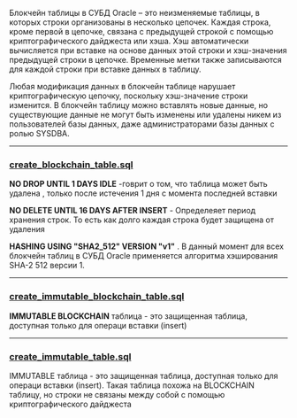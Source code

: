 Блокчейн таблицы в СУБД Oracle – это неизменяемые таблицы, в которых строки организованы в несколько цепочек. Каждая строка, кроме первой в цепочке, связана с предыдущей строкой с помощью криптографического дайджеста или хэша. Хэш автоматически вычисляется при вставке на основе данных этой строки и хэш-значения предыдущей строки в цепочке. Временные метки также записываются для каждой строки при вставке данных в таблицу.

Любая модификация данных в блокчейн таблице нарушает криптографическую цепочку, поскольку хэш-значение строки изменится. В блокчейн таблицу можно вставлять новые данные, но существующие данные не могут быть изменены или удалены никем из пользователей базы данных, даже администраторами базы данных с ролью SYSDBA.

-----------------------------------------

### [create_blockchain_table.sql](create_blockchain_table.sql)

**NO DROP UNTIL 1 DAYS IDLE** -говрит о том, что таблица может быть удалена , только после 
истечения 1 дня с момента последней вставки

**NO DELETE UNTIL 16 DAYS AFTER INSERT** - Определеяет период хранения строк. То есть как долго каждая строка будет защищена от удаления

**HASHING USING "SHA2_512" VERSION "v1"** . В данный момент для всех блокчейн таблиц в СУБД Oracle применяется алгоритма хэширования SHA-2 512 версии 1.

-----------------------------------------

### [create_immutable_blockchain_table.sql](create_immutable_blockchain_table.sql)

**IMMUTABLE BLOCKCHAIN** таблица - это защищенная таблица, доступная только для операци вставки (insert)


-----------------------------------------

### [create_immutable_table.sql](create_immutable_table.sql)


IMMUTABLE таблица - это защищенная таблица, доступная только для операци вставки (insert). Такая таблица похожа на BLOCKCHAIN
таблицу, но строки не связаны между собой с помощью криптографического дайджеста

